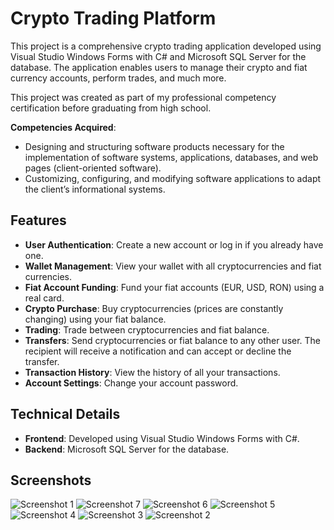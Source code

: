 # Crypto Trading Platform

This project is a comprehensive crypto trading application developed using Visual Studio Windows Forms with C# and Microsoft SQL Server for the database. The application enables users to manage their crypto and fiat currency accounts, perform trades, and much more.

This project was created as part of my professional competency certification before graduating from high school.

**Competencies Acquired**:
  - Designing and structuring software products necessary for the implementation of software systems, applications, databases, and web pages (client-oriented software).
  - Customizing, configuring, and modifying software applications to adapt the client’s informational systems.

## Features

- **User Authentication**: Create a new account or log in if you already have one.
- **Wallet Management**: View your wallet with all cryptocurrencies and fiat currencies.
- **Fiat Account Funding**: Fund your fiat accounts (EUR, USD, RON) using a real card.
- **Crypto Purchase**: Buy cryptocurrencies (prices are constantly changing) using your fiat balance.
- **Trading**: Trade between cryptocurrencies and fiat balance.
- **Transfers**: Send cryptocurrencies or fiat balance to any other user. The recipient will receive a notification and can accept or decline the transfer.
- **Transaction History**: View the history of all your transactions.
- **Account Settings**: Change your account password.

## Technical Details

- **Frontend**: Developed using Visual Studio Windows Forms with C#.
- **Backend**: Microsoft SQL Server for the database.

## Screenshots
![Screenshot 1](https://github.com/TudorCalinCS/Crypto-Trading-Platform/assets/128086342/b4947046-f48c-46df-b985-435680cf2b31)
![Screenshot 7](https://github.com/TudorCalinCS/Crypto-Trading-Platform/assets/128086342/3bf0fd0b-9733-4c0a-a228-ca825466a1bb)
![Screenshot 6](https://github.com/TudorCalinCS/Crypto-Trading-Platform/assets/128086342/f62c07d6-f642-4600-a547-88cf025753e3)
![Screenshot 5](https://github.com/TudorCalinCS/Crypto-Trading-Platform/assets/128086342/e9c808e7-fe02-4ccf-9a3e-dc8dc9d99f79)
![Screenshot 4](https://github.com/TudorCalinCS/Crypto-Trading-Platform/assets/128086342/190af9dd-d615-4552-a083-f55229862f24)
![Screenshot 3](https://github.com/TudorCalinCS/Crypto-Trading-Platform/assets/128086342/612a4726-398d-443e-ac18-79366e959ddb)
![Screenshot 2](https://github.com/TudorCalinCS/Crypto-Trading-Platform/assets/128086342/12bb3c12-a37e-4cc7-bd63-7a7464336625)




